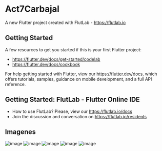 # Act7Carbajal

A new Flutter project created with FlutLab - https://flutlab.io

## Getting Started

A few resources to get you started if this is your first Flutter project:

- https://flutter.dev/docs/get-started/codelab
- https://flutter.dev/docs/cookbook

For help getting started with Flutter, view our
https://flutter.dev/docs, which offers tutorials,
samples, guidance on mobile development, and a full API reference.

## Getting Started: FlutLab - Flutter Online IDE

- How to use FlutLab? Please, view our https://flutlab.io/docs
- Join the discussion and conversation on https://flutlab.io/residents

## Imagenes
![image](https://github.com/AlBETO128/act7/assets/143547229/1a65abc4-59fa-49f6-9347-2e640cac654a)
![image](https://github.com/AlBETO128/act7/assets/143547229/10edc353-e78b-4140-8b0a-ad52a241d049)
![image](https://github.com/AlBETO128/act7/assets/143547229/271339c9-856b-4516-bf54-42a7cc7d08e8)
![image](https://github.com/AlBETO128/act7/assets/143547229/d9d18b26-1a95-4e65-a323-11c1223cc6ba)
![image](https://github.com/AlBETO128/act7/assets/143547229/0f99786e-7845-4c12-9e69-56e77e5b38a9)

